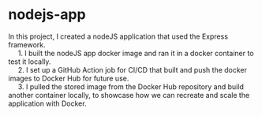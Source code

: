 # nodejs-app
In this project, I created a nodeJS application that used the Express framework.<br>
&nbsp;&nbsp;&nbsp;&nbsp;&nbsp;1. I built the nodeJS app docker image and ran it in a docker container to test it locally.<br>
&nbsp;&nbsp;&nbsp;&nbsp;&nbsp;2. I set up a GitHub Action job for CI/CD that built and push the docker images to Docker Hub for future use.<br>
&nbsp;&nbsp;&nbsp;&nbsp;&nbsp;3. I pulled the stored image from the Docker Hub repository and build another container locally, to showcase how we can recreate and scale the application with Docker.<br>
